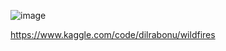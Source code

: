 ![image](https://github.com/user-attachments/assets/8655ac6a-b3f9-4cb9-8a52-683cff1566bd)

https://www.kaggle.com/code/dilrabonu/wildfires

